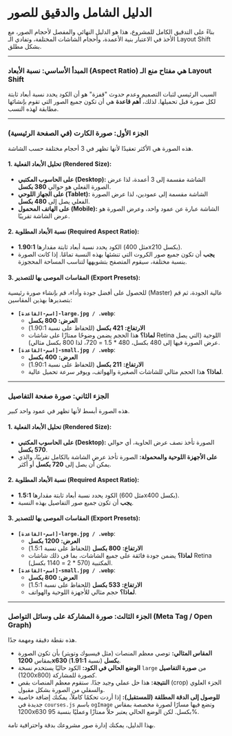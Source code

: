 # الدليل الشامل والدقيق للصور 

بناءً على التدقيق الكامل للمشروع، هذا هو الدليل النهائي والمفصل لأحجام الصور، مع الأخذ في الاعتبار بنية الأعمدة، وأحجام الشاشات المختلفة، وتفادي الـ Layout Shift بشكل مطلق.

---

### **المبدأ الأساسي: نسبة الأبعاد (Aspect Ratio) هي مفتاح منع الـ Layout Shift**

السبب الرئيسي لثبات التصميم وعدم حدوث "قفزة" هو أن الكود يحدد نسبة أبعاد ثابتة لكل صورة قبل تحميلها. لذلك، **أهم قاعدة** هي أن تكون جميع الصور التي تقوم بإنشائها مطابقة لهذه النسب.

---

### **الجزء الأول: صورة الكارت (في الصفحة الرئيسية)**

هذه الصورة هي الأكثر تعقيدًا لأنها تظهر في 3 أحجام مختلفة حسب الشاشة.

#### **1. تحليل الأبعاد الفعلية (Rendered Size):**
- **على الحاسوب المكتبي (Desktop):** الشاشة مقسمة إلى 3 أعمدة، لذا عرض الصورة الفعلي هو حوالي **380 بكسل**.
- **على الجهاز اللوحي (Tablet):** الشاشة مقسمة إلى عمودين، لذا عرض الصورة الفعلي يصل إلى **480 بكسل**.
- **على الهاتف المحمول (Mobile):** الشاشة عبارة عن عمود واحد، وعرض الصورة هو عرض الشاشة تقريبًا.

#### **2. نسبة الأبعاد المطلوبة (Required Aspect Ratio):**
- الكود يحدد نسبة أبعاد ثابتة مقدارها **1.90:1** (مثل 400x210 بكسل).
- **يجب** أن تكون جميع صور الكروت التي تنشئها بهذه النسبة تمامًا. إذا كانت الصورة بنسبة مختلفة، سيقوم المتصفح بتشويهها لتناسب المساحة المحجوزة.

#### **3. المقاسات الموصى بها للتصدير (Export Presets):**
للحصول على أفضل جودة وأداء، قم بإنشاء صورة رئيسية (Master) عالية الجودة، ثم قم بتصديرها بهذين المقاسين:
- **`[اسم-القاعدة]-large.jpg / .webp`**:
  - **العرض:** **800 بكسل**
  - **الارتفاع:** **421 بكسل** (للحفاظ على نسبة 1.90:1)
  - **لماذا؟** هذا الحجم يضمن وضوحًا ممتازًا على شاشات Retina اللوحية (التي يصل عرض الصورة فيها إلى 480 بكسل، 480 * 1.5 = 720، لذا 800 بكسل مثالي).
- **`[اسم-القاعدة]-small.jpg / .webp`**:
  - **العرض:** **400 بكسل**
  - **الارتفاع:** **211 بكسل** (للحفاظ على نسبة 1.90:1)
  - **لماذا؟** هذا الحجم مثالي للشاشات الصغيرة والهواتف، ويوفر سرعة تحميل عالية.

---

### **الجزء الثاني: صورة صفحة التفاصيل**

هذه الصورة أبسط لأنها تظهر في عمود واحد كبير.

#### **1. تحليل الأبعاد الفعلية (Rendered Size):**
- **على الحاسوب المكتبي (Desktop):** الصورة تأخذ نصف عرض الحاوية، أي حوالي **570 بكسل**.
- **على الأجهزة اللوحية والمحمولة:** الصورة تأخذ عرض الشاشة بالكامل تقريبًا، والذي يمكن أن يصل إلى **720 بكسل** أو أكثر.

#### **2. نسبة الأبعاد المطلوبة (Required Aspect Ratio):**
- الكود يحدد نسبة أبعاد ثابتة مقدارها **1.5:1** (مثل 600x400 بكسل).
- **يجب** أن تكون جميع صور التفاصيل بهذه النسبة.

#### **3. المقاسات الموصى بها للتصدير (Export Presets):**
- **`[اسم-القاعدة]-large.jpg / .webp`**:
  - **العرض:** **1200 بكسل**
  - **الارتفاع:** **800 بكسل** (للحفاظ على نسبة 1.5:1)
  - **لماذا؟** يضمن جودة فائقة على جميع الشاشات، بما في ذلك شاشات Retina المكتبية (570 * 2 = 1140 بكسل).
- **`[اسم-القاعدة]-small.jpg / .webp`**:
  - **العرض:** **800 بكسل**
  - **الارتفاع:** **533 بكسل** (للحفاظ على نسبة 1.5:1)
  - **لماذا؟** حجم مثالي للأجهزة اللوحية والهواتف.

---

### **الجزء الثالث: صورة المشاركة على وسائل التواصل (Meta Tag / Open Graph)**

هذه نقطة دقيقة ومهمة جدًا.

- **المقاس المثالي:** توصي معظم المنصات (مثل فيسبوك وتويتر) بأن تكون الصورة بمقاس **1200x630 بكسل** (نسبة **1.91:1**).
- **الوضع الحالي في الكود:** الكود حاليًا يستخدم نسخة `large` من **صورة التفاصيل** (1200x800) كصورة للمشاركة.
- **النتيجة:** هذا حل عملي وجيد جدًا. ستقوم معظم المنصات بقص (crop) الجزء العلوي والسفلي من الصورة بشكل مقبول.
- **للوصول إلى الدقة المطلقة (للمستقبل):** إذا أردت تحكمًا كاملاً، يمكنك إضافة خاصية جديدة في `courses.js` باسم `ogImage` وتضع فيها مسارًا لصورة مخصصة بمقاس 1200x630 بكسل. لكن الوضع الحالي يعتبر حلاً ممتازًا وعمليًا بنسبة 95%.

بهذا الدليل، يمكنك إدارة صور مشروعك بدقة واحترافية تامة.
